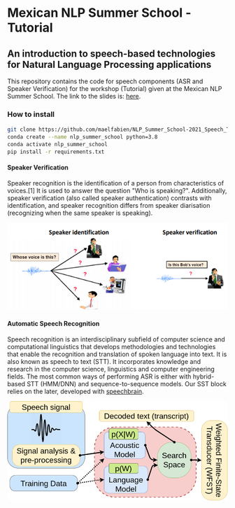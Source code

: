 # Mexican NLP Summer School - Tutorial

## An introduction to speech-based technologies for Natural Language Processing applications

This repository contains the code for speech components (ASR and Speaker Verification) for the workshop (Tutorial) given at the Mexican NLP Summer School. The link to the slides is: [here](https://docs.google.com/presentation/d/1bXqvxy0KQnI3AhsncHj_26p1WdE-UKErplUBJ5BBANI/edit?usp=sharing).

### How to install

```bash
git clone https://github.com/maelfabien/NLP_Summer_School-2021_Speech_Tutorial
conda create --name nlp_summer_school python=3.8
conda activate nlp_summer_school
pip install -r requirements.txt
```

#### Speaker Verification

Speaker recognition is the identification of a person from characteristics of voices.[1] It is used to answer the question "Who is speaking?". Additionally, speaker verification (also called speaker authentication) contrasts with identification, and speaker recognition differs from speaker diarisation (recognizing when the same speaker is speaking).

![](pictures/speaker_verification.png)

#### Automatic Speech Recognition

Speech recognition is an interdisciplinary subfield of computer science and computational linguistics that develops methodologies and technologies that enable the recognition and translation of spoken language into text. It is also known as speech to text (STT). It incorporates knowledge and research in the computer science, linguistics and computer engineering fields. The most common ways of performing ASR is either with hybrid-based STT (HMM/DNN) and sequence-to-sequence models. Our SST block relies on the later, developed with [speechbrain](https://github.com/speechbrain/speechbrain).

![](pictures/ASRComponents.png)
